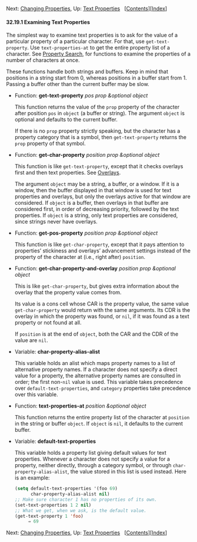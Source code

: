 

Next: [Changing Properties](Changing-Properties.html), Up: [Text Properties](Text-Properties.html)   \[[Contents](index.html#SEC_Contents "Table of contents")]\[[Index](Index.html "Index")]

#### 32.19.1 Examining Text Properties

The simplest way to examine text properties is to ask for the value of a particular property of a particular character. For that, use `get-text-property`. Use `text-properties-at` to get the entire property list of a character. See [Property Search](Property-Search.html), for functions to examine the properties of a number of characters at once.

These functions handle both strings and buffers. Keep in mind that positions in a string start from 0, whereas positions in a buffer start from 1. Passing a buffer other than the current buffer may be slow.

*   Function: **get-text-property** *pos prop \&optional object*

    This function returns the value of the `prop` property of the character after position `pos` in `object` (a buffer or string). The argument `object` is optional and defaults to the current buffer.

    If there is no `prop` property strictly speaking, but the character has a property category that is a symbol, then `get-text-property` returns the `prop` property of that symbol.

<!---->

*   Function: **get-char-property** *position prop \&optional object*

    This function is like `get-text-property`, except that it checks overlays first and then text properties. See [Overlays](Overlays.html).

    The argument `object` may be a string, a buffer, or a window. If it is a window, then the buffer displayed in that window is used for text properties and overlays, but only the overlays active for that window are considered. If `object` is a buffer, then overlays in that buffer are considered first, in order of decreasing priority, followed by the text properties. If `object` is a string, only text properties are considered, since strings never have overlays.

<!---->

*   Function: **get-pos-property** *position prop \&optional object*

    This function is like `get-char-property`, except that it pays attention to properties’ stickiness and overlays’ advancement settings instead of the property of the character at (i.e., right after) `position`.

<!---->

*   Function: **get-char-property-and-overlay** *position prop \&optional object*

    This is like `get-char-property`, but gives extra information about the overlay that the property value comes from.

    Its value is a cons cell whose CAR is the property value, the same value `get-char-property` would return with the same arguments. Its CDR is the overlay in which the property was found, or `nil`, if it was found as a text property or not found at all.

    If `position` is at the end of `object`, both the CAR and the CDR of the value are `nil`.

<!---->

*   Variable: **char-property-alias-alist**

    This variable holds an alist which maps property names to a list of alternative property names. If a character does not specify a direct value for a property, the alternative property names are consulted in order; the first non-`nil` value is used. This variable takes precedence over `default-text-properties`, and `category` properties take precedence over this variable.

<!---->

*   Function: **text-properties-at** *position \&optional object*

    This function returns the entire property list of the character at `position` in the string or buffer `object`. If `object` is `nil`, it defaults to the current buffer.

<!---->

*   Variable: **default-text-properties**

    This variable holds a property list giving default values for text properties. Whenever a character does not specify a value for a property, neither directly, through a category symbol, or through `char-property-alias-alist`, the value stored in this list is used instead. Here is an example:

    ```lisp
    (setq default-text-properties '(foo 69)
          char-property-alias-alist nil)
    ;; Make sure character 1 has no properties of its own.
    (set-text-properties 1 2 nil)
    ;; What we get, when we ask, is the default value.
    (get-text-property 1 'foo)
         ⇒ 69
    ```

Next: [Changing Properties](Changing-Properties.html), Up: [Text Properties](Text-Properties.html)   \[[Contents](index.html#SEC_Contents "Table of contents")]\[[Index](Index.html "Index")]
